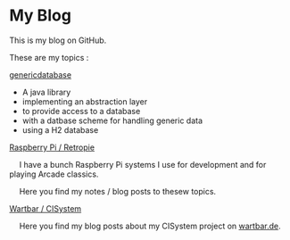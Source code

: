 # My Blog

This is my blog on GitHub.

These are my topics :

[genericdatabase](genericdatabase.md)

* A java library 
* implementing an abstraction layer 
* to provide access to a database 
* with a datbase scheme for handling generic data
* using a H2 database  

[Raspberry Pi / Retropie](raspberrypi.md)

&emsp; I have a bunch Raspberry Pi systems I use for development and for playing Arcade classics.

&emsp; Here you find my notes / blog posts to thesew topics.

[Wartbar / CISystem](http://www.wartbar.de/topic_CISYSTEM.html)

&emsp; Here you find my blog posts about my CISystem project on [wartbar.de](http://www.wartbar.de).
